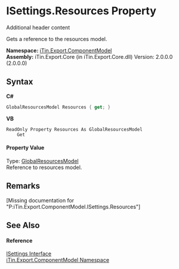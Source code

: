 # ISettings.Resources Property 
Additional header content 

Gets a reference to the resources model.

**Namespace:**&nbsp;<a href="N_iTin_Export_ComponentModel">iTin.Export.ComponentModel</a><br />**Assembly:**&nbsp;iTin.Export.Core (in iTin.Export.Core.dll) Version: 2.0.0.0 (2.0.0.0)

## Syntax

**C#**<br />
``` C#
GlobalResourcesModel Resources { get; }
```

**VB**<br />
``` VB
ReadOnly Property Resources As GlobalResourcesModel
	Get
```


#### Property Value
Type: <a href="T_iTin_Export_Model_GlobalResourcesModel">GlobalResourcesModel</a><br />Reference to resources model.

## Remarks
\[Missing <remarks> documentation for "P:iTin.Export.ComponentModel.ISettings.Resources"\]

## See Also


#### Reference
<a href="T_iTin_Export_ComponentModel_ISettings">ISettings Interface</a><br /><a href="N_iTin_Export_ComponentModel">iTin.Export.ComponentModel Namespace</a><br />